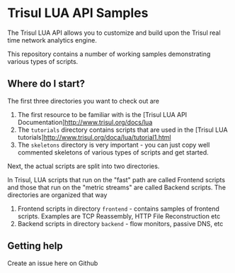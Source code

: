 Trisul LUA API Samples
======================

The Trisul LUA API allows you to customize and build upon the Trisul real time network analytics engine.

This repository contains a number of working samples demonstrating various types of scripts.

Where do I start?
-----------------

The first three directories you want to check out  are 

1. The first resource to be familiar with is the [Trisul LUA API Documentation]http://www.trisul.org/docs/lua 
2. The `tutorials` directory contains scripts that are used in the [Trisul LUA tutorials]http://www.trisul.org/doca/lua/tutorial1.html
3. The `skeletons` directory is very important - you can just copy well commented skeletons of various types of scripts and get started. 

Next, the actual scripts are split into two directories. 

In Trisul, LUA scripts that run on the "fast" path are called Frontend scripts and those that run on the "metric streams" are called 
Backend scripts. The directories are organized that way 

1. Frontend scripts in directory `frontend` - contains samples of frontend scripts. Examples are TCP Reassembly, HTTP File Reconstruction etc
2. Backend scripts in directory `backend` - flow monitors, passive DNS, etc


Getting help
------------

Create an issue here on Github 
